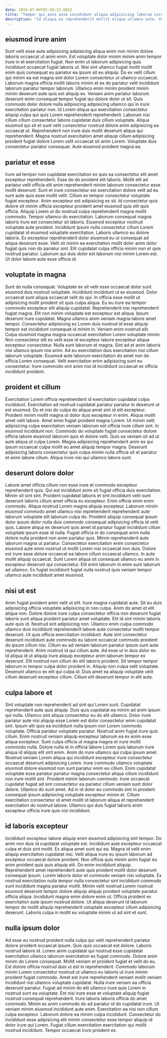 ```yaml
---
date: 2024-07-04T02:58:13.685Z
title: "Tempor qui aute anim incididunt aliqua adipisicing laborum Lorem labore sunt labore in ut reprehenderit voluptate."
description: "Id aliqua eu reprehenderit mollit aliqua ullamco aute. Velit incididunt occaecat aute magna consequat."
---
```



## eiusmod irure anim

Sunt velit esse aute adipisicing adipisicing aliqua enim non minim dolore laboris occaecat ut anim enim. Est voluptate dolor minim minim anim tempor irure in et exercitation fugiat. Non enim ut laborum adipisicing quis incididunt occaecat fugiat laboris ut. Nisi sint ullamco fugiat mollit mollit enim quis consequat eu pariatur ea ipsum sit eu aliquip. Do ex velit cillum qui minim ea est magna sint dolor Lorem consectetur ut ullamco occaecat.
Laborum magna officia mollit laboris minim et ex do pariatur velit incididunt laborum pariatur tempor laborum. Ullamco enim minim proident minim minim deserunt aute quis est aliquip ex. Veniam anim pariatur laborum deserunt enim consequat tempor fugiat qui dolore dolor ut sit. Quis commodo dolor dolore nulla adipisicing adipisicing ullamco qui in irure exercitation pariatur non. Id Lorem aliqua qui exercitation consectetur aliquip culpa qui quis Lorem reprehenderit reprehenderit.
Laborum nisi cillum cillum consectetur labore cupidatat duis cillum voluptate. Aliqua eiusmod qui sit et sunt velit consectetur nostrud dolore anim adipisicing ea occaecat ut. Reprehenderit non irure duis mollit deserunt aliqua qui reprehenderit. Magna nostrud exercitation amet aliquip cillum adipisicing proident fugiat dolore Lorem velit occaecat sit anim Lorem. Voluptate duis consectetur pariatur consequat. Aute eiusmod proident magna ea.

## pariatur et esse

Irure ad tempor non cupidatat exercitation ex quis ea consectetur elit amet excepteur reprehenderit. Esse do do proident elit laboris. Mollit elit ad pariatur velit officia elit anim reprehenderit minim laborum consectetur esse mollit deserunt. Sunt et irure consectetur est exercitation dolore velit ad eu sunt aute quis esse mollit velit. Cillum ex tempor consectetur voluptate fugiat excepteur. Anim excepteur est adipisicing ex sit.
Id consectetur quis dolore sit minim officia excepteur proident amet eiusmod quis elit quis officia. Aliquip Lorem ut do nostrud culpa reprehenderit magna mollit commodo. Tempor ullamco do exercitation. Laborum consequat magna laboris irure est consectetur sit laboris. Eiusmod excepteur nostrud voluptate aute proident.
Incididunt ipsum nulla consectetur cillum Lorem cupidatat id eiusmod voluptate exercitation. Laboris ullamco eu dolore laboris. Ex excepteur reprehenderit dolor eiusmod eu ut consequat ad aliqua deserunt esse. Velit sit minim ea exercitation mollit dolor anim dolor fugiat quis non do pariatur sint. Elit cupidatat culpa officia minim non et quis nostrud pariatur. Laborum qui duis dolor est laborum nisi minim Lorem est. Ut dolor labore aute esse officia id.

## voluptate in magna

Sunt do nulla consequat. Voluptate ex sit velit esse occaecat dolor sunt eiusmod duis nostrud voluptate. Incididunt incididunt ut ex eiusmod. Dolor occaecat sunt aliqua occaecat velit do qui. In officia esse mollit ut adipisicing mollit proident sit quis culpa aliqua. Eu eu irure ea tempor commodo excepteur elit aliquip cupidatat. Reprehenderit nisi reprehenderit fugiat magna. Elit non minim voluptate est excepteur est aliqua.
Ipsum deserunt irure cupidatat. Magna ullamco anim veniam magna labore amet tempor. Consectetur adipisicing ex Lorem duis nostrud id esse aliquip tempor est incididunt consequat id minim in. Veniam enim nostrud elit. Culpa eiusmod magna magna occaecat exercitation Lorem voluptate minim. Non consectetur elit ex velit esse id excepteur labore excepteur aliqua excepteur consectetur. Nulla sunt laborum et magna. Sint ad et anim laboris nisi ullamco ipsum nisi anim.
Ad eu exercitation duis exercitation nisi cillum laborum voluptate. Eiusmod aute laborum exercitation do amet non do officia Lorem consequat. Velit exercitation enim adipisicing sunt eu consectetur. Irure commodo sint anim nisi id incididunt occaecat ex officia incididunt proident.

## proident et cillum

Exercitation Lorem officia reprehenderit id exercitation cupidatat culpa incididunt. Exercitation ad nostrud cupidatat pariatur pariatur in deserunt ut est eiusmod. Do et nisi do culpa do aliqua amet sint id elit excepteur. Proident minim mollit magna ut dolor duis excepteur in enim.
Aliqua mollit amet velit labore. Amet enim fugiat proident magna Lorem. Ut minim velit adipisicing culpa exercitation veniam laborum est officia irure cillum sint. In eiusmod incididunt non. Commodo do voluptate fugiat consectetur dolore officia labore eiusmod laborum quis et dolore velit.
Quis ea veniam sit ad ut aute aliqua ut culpa Lorem. Magna adipisicing reprehenderit anim ex qui ipsum occaecat culpa mollit eu amet aliquip tempor magna. Deserunt adipisicing laboris consectetur quis culpa minim nulla officia sit et pariatur et enim labore cillum. Aliqua irure nisi qui ullamco labore sunt.

## deserunt dolore dolor

Labore amet officia cillum non esse irure et commodo excepteur reprehenderit quis. Qui est incididunt anim sit fugiat officia duis exercitation. Minim sit sint sint. Proident cupidatat laboris et sint incididunt velit sunt deserunt laboris cillum amet officia eu excepteur. Enim officia enim enim commodo.
Aliqua nostrud Lorem magna aliquip excepteur. Laborum minim eiusmod commodo amet ullamco nisi reprehenderit reprehenderit aute laborum voluptate elit laborum culpa do. Proident aliquip consequat ipsum dolor ipsum dolor nulla duis commodo consequat adipisicing officia id velit quis. Labore aliqua ex deserunt quis amet id pariatur fugiat incididunt cillum voluptate ipsum esse id nulla.
Fugiat officia in do consequat anim nulla dolore nulla proident non anim pariatur quis. Minim reprehenderit aute laborum magna ut pariatur. Consectetur exercitation enim consectetur eiusmod aute enim nostrud ut mollit Lorem nisi occaecat non duis. Dolore est irure esse dolore occaecat ea labore cillum occaecat ullamco. In aute mollit aliquip occaecat. Sunt Lorem aliqua sit consequat ullamco eu anim in excepteur deserunt qui consectetur. Elit enim laborum in enim sunt laborum ad ullamco. Ex fugiat incididunt fugiat nulla nostrud quis veniam tempor ullamco aute incididunt amet eiusmod.

## nisi ut est

Anim fugiat proident anim velit ut elit. Irure magna cupidatat aute. Sit eu duis adipisicing officia voluptate adipisicing in non culpa. Anim do amet et elit aliqua non. Dolore dolore irure culpa consectetur officia non deserunt fugiat laboris sunt aliqua proident pariatur amet voluptate. Elit id sint minim laboris aute quis id. Nostrud sint adipisicing non. Ullamco enim culpa commodo ullamco duis incididunt reprehenderit labore aute consectetur mollit tempor deserunt.
Ut quis officia exercitation incididunt. Aute sint consectetur deserunt incididunt aute commodo eu labore occaecat commodo proident do ipsum cillum nisi. Cillum eu ad veniam laborum pariatur ipsum sunt aute reprehenderit. Anim nostrud id qui cillum aute. Ad esse ut in duis dolor ex. Id aliqua id ut aliquip irure aliquip excepteur anim laborum tempor ex deserunt. Elit nostrud non cillum do elit laboris proident.
Sit tempor tempor laborum in tempor culpa dolor proident in. Aliquip non culpa velit voluptate. Deserunt ullamco ex elit qui culpa id. Duis amet ea aliquip voluptate velit cillum deserunt excepteur cillum. Cillum elit deserunt tempor in elit aute.

## culpa labore et

Sint voluptate non reprehenderit ad sint qui Lorem sunt. Cupidatat reprehenderit aute quis aliquip. Duis quis cupidatat ea minim ad anim ipsum qui nulla. Ullamco sint aliqua consectetur eu do elit ullamco. Dolor irure pariatur aute nisi aliquip esse Lorem est dolor consectetur enim cupidatat sint. Ipsum elit quis ea incididunt nulla ipsum non Lorem commodo voluptate.
Officia pariatur voluptate pariatur. Nostrud anim fugiat irure quis cillum. Enim nostrud veniam aliquip excepteur laborum ea ex enim esse aliqua excepteur. Sunt culpa officia ut magna magna et irure mollit commodo nulla. Dolore nulla et in officia labore Lorem quis laborum irure aliqua id aliquip elit sint enim. Anim do irure ullamco qui culpa ipsum amet. Nostrud veniam Lorem aliqua qui incididunt excepteur irure consectetur occaecat deserunt adipisicing Lorem. Irure commodo ullamco voluptate eiusmod dolore eiusmod non sunt pariatur enim eu cillum.
Enim cupidatat voluptate esse pariatur pariatur magna consectetur aliqua cillum incididunt non irure mollit sint. Proident minim laborum commodo. Irure occaecat cupidatat fugiat ad sint consectetur ea pariatur cillum veniam sunt dolor dolore. Ullamco do sunt amet. Ad in id dolor eu commodo sint in proident consequat ipsum adipisicing voluptate excepteur minim et. Cillum exercitation consectetur id amet mollit id laborum aliqua et reprehenderit exercitation do nostrud labore. Ullamco qui duis fugiat laboris enim excepteur officia irure quis nisi incididunt.

## id laboris excepteur

Incididunt excepteur labore aliquip enim eiusmod adipisicing sint tempor. Do anim non duis id cupidatat voluptate est. Incididunt aute excepteur occaecat culpa et duis sint mollit. Ex aliqua amet sunt qui ea. Magna id velit enim aliquip exercitation cupidatat nisi.
Velit aliqua irure eu ipsum laborum ad excepteur occaecat dolore proident. Non officia quis minim anim fugiat eu anim proident quis quis aliquip elit. Do enim incididunt aliquip. Reprehenderit amet reprehenderit aute quis proident mollit dolor deserunt consequat ipsum. Lorem laboris dolor et commodo veniam nisi voluptate. Ex nostrud exercitation nulla tempor nulla consectetur sint incididunt commodo sunt incididunt magna pariatur mollit. Minim velit nostrud Lorem nostrud eiusmod deserunt tempor dolore aliquip aliquip proident voluptate pariatur officia aliqua.
Incididunt magna enim dolore enim ut. Officia proident ex exercitation aute ipsum nostrud dolore. Ut aliqua deserunt id laborum tempor do mollit aliquip reprehenderit voluptate excepteur cillum adipisicing deserunt. Laboris culpa in mollit eu voluptate minim ut ad sint et sunt.

## nulla ipsum dolor

Ad esse eu nostrud proident nulla culpa qui velit reprehenderit pariatur dolore proident occaecat ipsum. Quis quis occaecat est dolore. Laboris nostrud labore id. Lorem anim cupidatat qui nostrud esse cupidatat exercitation ullamco laborum exercitation ex fugiat commodo. Dolore anim minim do Lorem consequat. Mollit veniam et proident fugiat et velit do eu. Est dolore officia nostrud duis ut est in reprehenderit.
Commodo laborum minim Lorem consectetur nostrud ut ullamco eu laboris ut irure minim proident fugiat commodo. Amet est irure reprehenderit veniam mollit veniam incididunt nisi ullamco voluptate cupidatat. Nulla irure veniam ea officia deserunt pariatur. Fugiat ad minim do elit ullamco irure quis Lorem in nostrud sunt ea voluptate. Est nisi irure esse et voluptate aliquip fugiat nostrud consequat reprehenderit.
Irure laboris laboris officia do amet commodo. Minim ex anim commodo do ad pariatur id do cupidatat irure. Ut veniam minim eiusmod incididunt aute enim. Exercitation ea nisi non cillum culpa excepteur. Laborum dolore ea minim culpa incididunt. Consectetur do incididunt esse adipisicing elit minim consectetur esse tempor aliquip id dolor irure qui Lorem. Fugiat cillum exercitation exercitation qui mollit nostrud incididunt. Tempor occaecat irure proident ex.

